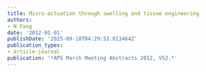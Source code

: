 ```yaml
---
title: Micro-actuation through swelling and tissue engineering
authors:
- N Fang
date: '2012-01-01'
publishDate: '2025-09-18T04:29:53.013464Z'
publication_types:
- article-journal
publication: '*APS March Meeting Abstracts 2012, V52.*'
---
```

